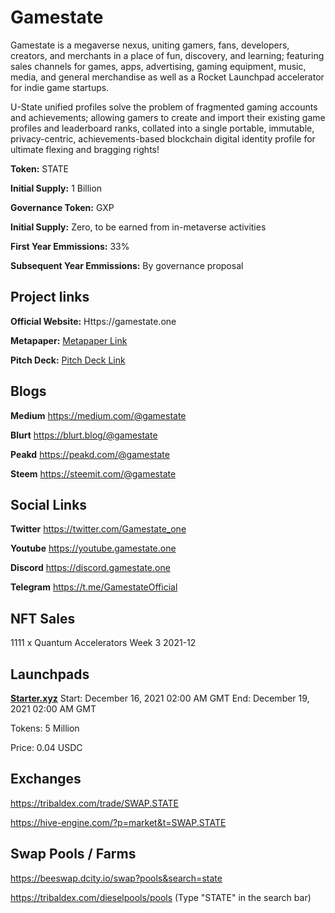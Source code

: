 # Gamestate
Gamestate is a megaverse nexus, uniting gamers, fans, developers, creators, and merchants in a place of fun, discovery, and learning; featuring sales channels for games, apps, advertising, gaming equipment, music, media, and general merchandise as well as a Rocket Launchpad accelerator for indie game startups.

U-State unified profiles solve the problem of fragmented gaming accounts and achievements; allowing gamers to create and import their existing game profiles and leaderboard ranks, collated into a single portable, immutable, privacy-centric, achievements-based blockchain digital identity profile for ultimate flexing and bragging rights!

**Token:** STATE

**Initial Supply:** 1 Billion

**Governance Token:** GXP

**Initial Supply:** Zero, to be earned from in-metaverse activities

**First Year Emmissions:** 33%

**Subsequent Year Emmissions:** By governance proposal  

## Project links
**Official Website:** Https://gamestate.one

**Metapaper:** [Metapaper Link](https://s3.ap-southeast-1.amazonaws.com/defiforyou.uk/Gamestate-metapaper-20211208.pdf)

**Pitch Deck:** [Pitch Deck Link](https://docs.google.com/presentation/d/1RnP4BVUzkm8dxNpl9WijcnW4WF5uRqzt/present?slide=id.p1)

## Blogs

**Medium** https://medium.com/@gamestate

**Blurt** https://blurt.blog/@gamestate

**Peakd** https://peakd.com/@gamestate

**Steem** https://steemit.com/@gamestate

## Social Links
**Twitter** https://twitter.com/Gamestate_one

**Youtube** https://youtube.gamestate.one

**Discord** https://discord.gamestate.one

**Telegram** https://t.me/GamestateOfficial



## NFT Sales

1111 x Quantum Accelerators
Week 3 2021-12

## Launchpads

**[Starter.xyz](https://starter.investments/#/pool/33)**
Start: December 16, 2021 02:00 AM GMT
End: December 19, 2021 02:00 AM GMT

Tokens: 5 Million

Price: 0.04 USDC


## Exchanges

https://tribaldex.com/trade/SWAP.STATE

https://hive-engine.com/?p=market&t=SWAP.STATE

## Swap Pools / Farms

https://beeswap.dcity.io/swap?pools&search=state

https://tribaldex.com/dieselpools/pools (Type "STATE" in the search bar)
